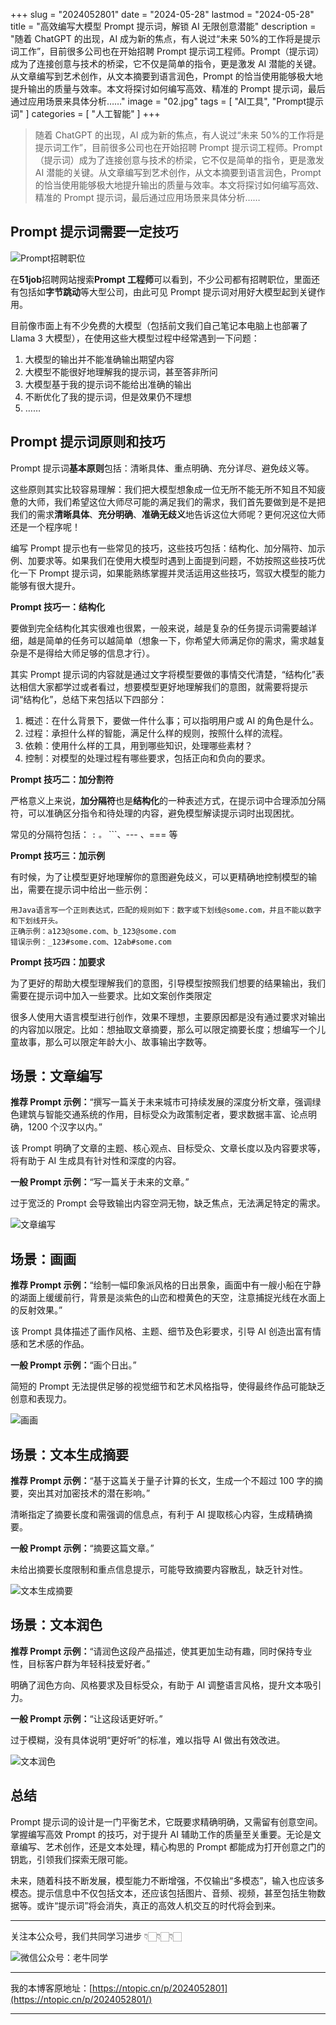 +++
slug = "2024052801"
date = "2024-05-28"
lastmod = "2024-05-28"
title = "高效编写大模型 Prompt 提示词，解锁 AI 无限创意潜能"
description = "随着 ChatGPT 的出现，AI 成为新的焦点，有人说过“未来 50%的工作将是提示词工作”，目前很多公司也在开始招聘 Prompt 提示词工程师。Prompt（提示词）成为了连接创意与技术的桥梁，它不仅是简单的指令，更是激发 AI 潜能的关键。从文章编写到艺术创作，从文本摘要到语言润色，Prompt 的恰当使用能够极大地提升输出的质量与效率。本文将探讨如何编写高效、精准的 Prompt 提示词，最后通过应用场景来具体分析……"
image = "02.jpg"
tags = [ "AI工具", "Prompt提示词" ]
categories = [ "人工智能" ]
+++

> 随着 ChatGPT 的出现，AI 成为新的焦点，有人说过“未来 50%的工作将是提示词工作”，目前很多公司也在开始招聘 Prompt 提示词工程师。Prompt（提示词）成为了连接创意与技术的桥梁，它不仅是简单的指令，更是激发 AI 潜能的关键。从文章编写到艺术创作，从文本摘要到语言润色，Prompt 的恰当使用能够极大地提升输出的质量与效率。本文将探讨如何编写高效、精准的 Prompt 提示词，最后通过应用场景来具体分析……

## Prompt 提示词需要一定技巧

![Prompt招聘职位](01.jpg)

在**51job**招聘网站搜索**Prompt 工程师**可以看到，不少公司都有招聘职位，里面还有包括如**字节跳动**等大型公司，由此可见 Prompt 提示词对用好大模型起到关键作用。

目前像市面上有不少免费的大模型（包括前文我们自己笔记本电脑上也部署了 Llama 3 大模型），在使用这些大模型过程中经常遇到一下问题：

1. 大模型的输出并不能准确输出期望内容
2. 大模型不能很好地理解我的提示词，甚至答非所问
3. 大模型基于我的提示词不能给出准确的输出
4. 不断优化了我的提示词，但是效果仍不理想
5. ……

## Prompt 提示词原则和技巧

Prompt 提示词**基本原则**包括：清晰具体、重点明确、充分详尽、避免歧义等。

这些原则其实比较容易理解：我们把大模型想象成一位无所不能无所不知且不知疲惫的大师，我们希望这位大师尽可能的满足我们的需求，我们首先要做到是不是把我们的需求**清晰具体**、**充分明确**、**准确无歧义**地告诉这位大师呢？更何况这位大师还是一个程序呢！

编写 Prompt 提示也有一些常见的技巧，这些技巧包括：结构化、加分隔符、加示例、加要求等。如果我们在使用大模型时遇到上面提到问题，不妨按照这些技巧优化一下 Prompt 提示词，如果能熟练掌握并灵活运用这些技巧，驾驭大模型的能力能够有很大提升。

**Prompt 技巧一：结构化**

要做到完全结构化其实很难也很累，一般来说，越是复杂的任务提示词需要越详细，越是简单的任务可以越简单（想象一下，你希望大师满足你的需求，需求越复杂是不是得给大师足够的信息才行）。

其实 Prompt 提示词的内容就是通过文字将模型要做的事情交代清楚，“结构化”表达相信大家都学过或者看过，想要模型更好地理解我们的意图，就需要将提示词“结构化”，总结下来包括以下四部分：

1. 概述：在什么背景下，要做一件什么事；可以指明用户或 AI 的角色是什么。
2. 过程：承担什么样的智能，满足什么样的规则，按照什么样的流程。
3. 依赖：使用什么样的工具，用到哪些知识，处理哪些素材？
4. 控制：对模型的处理过程有哪些要求，包括正向和负向的要求。

**Prompt 技巧二：加分割符**

严格意义上来说，**加分隔符**也是**结构化**的一种表述方式，在提示词中合理添加分隔符，可以准确区分指令和待处理的内容，避免模型解读提示词时出现困扰。

常见的分隔符包括： `:` `。` ```、--- 、=== 等

**Prompt 技巧三：加示例**

有时候，为了让模型更好地理解你的意图避免歧义，可以更精确地控制模型的输出，需要在提示词中给出一些示例：

```plaintext
用Java语言写一个正则表达式，匹配的规则如下：数字或下划线@some.com，并且不能以数字和下划线开头。
正确示例：a123@some.com、b_123@some.com
错误示例：_123#some.com、12ab#some.com
```

**Prompt 技巧四：加要求**

为了更好的帮助大模型理解我们的意图，引导模型按照我们想要的结果输出，我们需要在提示词中加入一些要求。比如文案创作类限定

很多人使用大语言模型进行创作，效果不理想，主要原因都是没有通过要求对输出的内容加以限定。比如：想抽取文章摘要，那么可以限定摘要长度；想编写一个儿童故事，那么可以限定年龄大小、故事输出字数等。

## 场景：文章编写

**推荐 Prompt 示例：**“撰写一篇关于未来城市可持续发展的深度分析文章，强调绿色建筑与智能交通系统的作用，目标受众为政策制定者，要求数据丰富、论点明确，1200 个汉字以内。”

该 Prompt 明确了文章的主题、核心观点、目标受众、文章长度以及内容要求等，将有助于 AI 生成具有针对性和深度的内容。

**一般 Prompt 示例：**“写一篇关于未来的文章。”

过于宽泛的 Prompt 会导致输出内容空洞无物，缺乏焦点，无法满足特定的需求。

![文章编写](02.jpg)

## 场景：画画

**推荐 Prompt 示例：**“绘制一幅印象派风格的日出景象，画面中有一艘小船在宁静的湖面上缓缓前行，背景是淡紫色的山峦和橙黄色的天空，注意捕捉光线在水面上的反射效果。”

该 Prompt 具体描述了画作风格、主题、细节及色彩要求，引导 AI 创造出富有情感和艺术感的作品。

**一般 Prompt 示例：**“画个日出。”

简短的 Prompt 无法提供足够的视觉细节和艺术风格指导，使得最终作品可能缺乏创意和表现力。

![画画](03.jpg)

## 场景：文本生成摘要

**推荐 Prompt 示例：**“基于这篇关于量子计算的长文，生成一个不超过 100 字的摘要，突出其对加密技术的潜在影响。”

清晰指定了摘要长度和需强调的信息点，有利于 AI 提取核心内容，生成精确摘要。

**一般 Prompt 示例：**“摘要这篇文章。”

未给出摘要长度限制和重点信息提示，可能导致摘要内容散乱，缺乏针对性。

![文本生成摘要](04.jpg)

## 场景：文本润色

**推荐 Prompt 示例：**“请润色这段产品描述，使其更加生动有趣，同时保持专业性，目标客户群为年轻科技爱好者。”

明确了润色方向、风格要求及目标受众，有助于 AI 调整语言风格，提升文本吸引力。

**一般 Prompt 示例：**“让这段话更好听。”

过于模糊，没有具体说明“更好听”的标准，难以指导 AI 做出有效改进。

![文本润色](05.jpg)

## 总结

Prompt 提示词的设计是一门平衡艺术，它既要求精确明确，又需留有创意空间。掌握编写高效 Prompt 的技巧，对于提升 AI 辅助工作的质量至关重要。无论是文章编写、艺术创作，还是文本处理，精心构思的 Prompt 都能成为打开创意之门的钥匙，引领我们探索无限可能。

未来，随着科技不断发展，模型能力不断增强，不仅输出“多模态”，输入也应该多模态。提示信息中不仅包括文本，还应该包括图片、音频、视频，甚至包括生物数据等。或许“提示词”将会消失，真正的高效人机交互的时代将会到来。

---

关注本公众号，我们共同学习进步 👇🏻👇🏻👇🏻

![微信公众号：老牛同学](https://ntopic.cn/WX-21.png)

---

我的本博客原地址：[https://ntopic.cn/p/2024052801](https://ntopic.cn/p/2024052801/)

---
